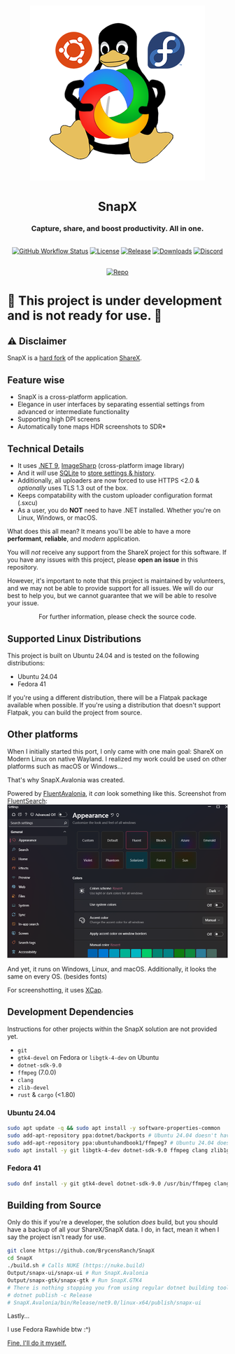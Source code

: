 <p align="center"><a href="https://getsharex.com"><img src="./Linux.png" alt="SnapX Banner"/></a></p>
<h1 align="center">SnapX</h1>
<h3 align="center">Capture, share, and boost productivity. All in one.</h3>
<br>
<div align="center">
  <a href="https://github.com/BrycensRanch/SnapX/actions/workflows/build.yml"><img src="https://img.shields.io/github/actions/workflow/status/BrycensRanch/SnapX/build.yml?branch=develop&label=Build&cacheSeconds=3600" alt="GitHub Workflow Status"/></a>
  <a href="./LICENSE.txt"><img src="https://img.shields.io/github/license/BrycensRanch/SnapX?label=License&color=brightgreen&cacheSeconds=3600" alt="License"/></a>
  <a href="https://github.com/BrycensRanch/SnapX/releases/latest"><img src="https://img.shields.io/github/v/release/BrycensRanch/SnapX?label=Release&color=brightgreen&cacheSeconds=3600" alt="Release"/></a>
  <a href="https://getsharex.com/downloads"><img src="https://img.shields.io/github/downloads/BrycensRanch/SnapX/total?label=Downloads&cacheSeconds=3600" alt="Downloads"/></a>
  <a href="https://discord.gg/ys3ZCzttVQ"><img src="https://img.shields.io/discord/1267996919922430063?label=Discord&cacheSeconds=3600" alt="Discord"/></a>
</div>
<br>
<p align="center"><a href="https://github.com/BrycensRanch/SnapX"><img src="https://getsharex.com/img/ShareX_Screenshot.png" alt="Repo"/></a></p>

# :construction: This project is under development and is not ready for use. :construction:
## :warning: Disclaimer

SnapX is a [hard fork](https://producingoss.com/en/forks.html) of the application [ShareX](https://github.com/ShareX/ShareX).

## Feature wise

- SnapX is a cross-platform application.
- Elegance in user interfaces by separating essential settings from advanced or intermediate functionality
- Supporting high DPI screens
- Automatically tone maps HDR screenshots to SDR*

## Technical Details
- It uses [.NET 9](https://learn.microsoft.com/en-us/dotnet/core/whats-new/dotnet-9/overview), [ImageSharp](https://docs.sixlabors.com/articles/imagesharp/?tabs=tabid-1) (cross-platform image library)
- And it *will* use [SQLite](https://www.sqlite.org/about.html) to [store settings & history](https://github.com/BrycensRanch/SnapX/issues/28).
- Additionally, all uploaders are now forced to use HTTPS <2.0 & *optionally* uses TLS 1.3 out of the box.
- Keeps compatability with the custom uploader configuration format (.sxcu)
- As a user, you do **NOT** need to have .NET installed. Whether you're on Linux, Windows, or macOS.

What does this all mean? It means you'll be able to have a more **performant**, **reliable**, and _modern_ application.

You will _not_ receive any support from the ShareX project for this software.
If you have any issues with this project, please **open an issue** in this repository.

However, it's important to note that this project is maintained by volunteers,
and we may not be able to provide support for all issues.
We will do our best to help you, but we cannot guarantee that we will be able to resolve your issue.

<p align="center">For further information, please check the source code.</p>

## Supported Linux Distributions

This project is built on Ubuntu 24.04 and is tested on the following distributions:

- Ubuntu 24.04
- Fedora 41

If you're using a different distribution, there will be a Flatpak package available when possible. If you're using a distribution that doesn't support Flatpak, you can build the project from source.

## Other platforms

When I initially started this port, I only came with one main goal: ShareX on Modern Linux on native Wayland.
I realized my work could be used on other platforms such as macOS or Windows...

That's why SnapX.Avalonia was created.

Powered by [FluentAvalonia](https://github.com/amwx/FluentAvalonia), it *can* look something like this.
Screenshot from [FluentSearch](https://github.com/adirh3/Fluent-Search): ![screenshot of the FluentSearch application that looks like a modern native Windows application](.github/image.png)

And yet, it runs on Windows, Linux, and macOS.
Additionally, it looks the same on every OS. (besides fonts)

For screenshotting, it uses [XCap](https://github.com/nashaofu/xcap).
## Development Dependencies

Instructions for other projects within the SnapX solution are not provided yet.

- `git`
- `gtk4-devel` on Fedora or `libgtk-4-dev` on Ubuntu
- `dotnet-sdk-9.0`
- `ffmpeg` (7.0.0)
- `clang`
- `zlib-devel`
- `rust` & `cargo` (<1.80)

### Ubuntu 24.04

```bash
sudo apt update -q && sudo apt install -y software-properties-common
sudo add-apt-repository ppa:dotnet/backports # Ubuntu 24.04 doesn't have .NET 9 packaged.
sudo add-apt-repository ppa:ubuntuhandbook1/ffmpeg7 # Ubuntu 24.04 doesn't have FFMPEG 7 packaged.
sudo apt install -y git libgtk-4-dev dotnet-sdk-9.0 ffmpeg clang zlib1g-dev libx11-dev xserver-xorg-dev xorg-dev libdbus-1-dev cargo
```

### Fedora 41

```bash
sudo dnf install -y git gtk4-devel dotnet-sdk-9.0 /usr/bin/ffmpeg clang zlib-devel @c-development @x-software-development @development-libs cargo
```

## Building from Source

Only do this if you're a developer, the solution _does_ build,
but you should have a backup of all your ShareX/SnapX data.
I do, in fact, mean it when I say the project isn't ready for use.

```bash
git clone https://github.com/BrycensRanch/SnapX
cd SnapX
./build.sh # Calls NUKE (https://nuke.build)
Output/snapx-ui/snapx-ui # Run SnapX.Avalonia
Output/snapx-gtk/snapx-gtk # Run SnapX.GTK4
# There is nothing stopping you from using regular dotnet building tools
# dotnet publish -c Release
# SnapX.Avalonia/bin/Release/net9.0/linux-x64/publish/snapx-ui
```

Lastly...

I use Fedora Rawhide btw :^)

[Fine, I'll do it myself.](https://www.youtube.com/watch?v=L_WoOkDAqbM)
